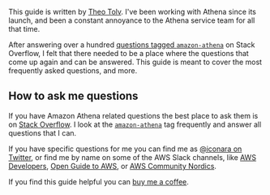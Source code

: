 This guide is written by [Theo Tolv](https://iconara.net/). I've been working with Athena since its launch, and been a constant annoyance to the Athena service team for all that time.

After answering over a hundred [questions tagged `amazon-athena`][1] on Stack Overflow, I felt that there needed to be a place where the questions that come up again and can be answered. This guide is meant to cover the most frequently asked questions, and more.

## How to ask me questions

If you have Amazon Athena related questions the best place to ask them is on [Stack Overflow](https://stackoverflow.com). I look at the [`amazon-athena`][1] tag frequently and answer all questions that I can.

If you have specific questions for me you can find me as [@iconara on Twitter](https://twitter.com/iconara), or find me by name on some of the AWS Slack channels, like [AWS Developers](https://awsdevelopers.slack.com), [Open Guide to AWS](https://og-aws.slack.com/), or [AWS Community Nordics](https://aws-community-nordics.slack.com).

If you find this guide helpful you can [buy me a coffee](https://buymeacoffee.com/iconara).

  [1]: https://stackoverflow.com/questions/tagged/amazon-athena